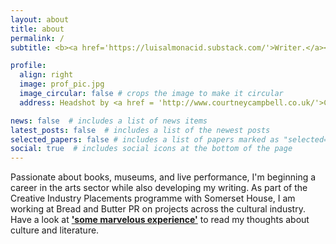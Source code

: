```yaml
---
layout: about
title: about
permalink: /
subtitle: <b><a href='https://luisalmonacid.substack.com/'>Writer.</a></b> <b><a href='/producer'>Producer.</a></b> PR.

profile:
  align: right
  image: prof_pic.jpg
  image_circular: false # crops the image to make it circular
  address: Headshot by <a href = 'http://www.courtneycampbell.co.uk/'>Courtney Campbell</a>

news: false  # includes a list of news items
latest_posts: false  # includes a list of the newest posts
selected_papers: false # includes a list of papers marked as "selected={true}"
social: true  # includes social icons at the bottom of the page
---
```


Passionate about books, museums, and live performance, I'm beginning a career in the arts sector while also developing my writing. As part of the Creative Industry Placements programme with Somerset House, I am working at Bread and Butter PR on projects across the cultural industry. Have a look at  <b><a href='https://luisalmonacid.substack.com/'>'some marvelous experience'</a></b> to read my thoughts about culture and literature.

<div id="custom-substack-embed"></div>

<script>
  window.CustomSubstackWidget = {
    substackUrl: "luisalmonacid.substack.com",
    placeholder: "example@gmail.com",
    buttonText: "Subscribe",
    theme: "custom",
    colors: {
      primary: "#FFFFFF",
      input: "#000000",
      email: "#FFFFFF",
      text: "#000000",
    }
  };
</script>
<script src="https://substackapi.com/widget.js" async></script>
